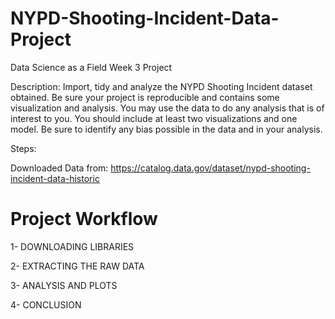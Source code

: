# NYPD-Shooting-Incident-Data-Project
Data Science as a Field Week 3 Project

Description:
Import, tidy and analyze the NYPD Shooting Incident dataset obtained. Be sure your project is reproducible and contains some visualization and analysis. You may use the data to do any analysis that is of interest to you. You should include at least two visualizations and one model. Be sure to identify any bias possible in the data and in your analysis.

Steps: 

Downloaded Data from: https://catalog.data.gov/dataset/nypd-shooting-incident-data-historic

# Project Workflow 

1- DOWNLOADING LIBRARIES  

2- EXTRACTING THE RAW DATA  

3- ANALYSIS AND PLOTS  

4- CONCLUSION

